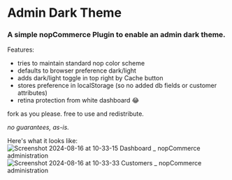 # Admin Dark Theme
### A simple nopCommerce Plugin to enable an admin dark theme.

Features:
* tries to maintain standard nop color scheme
* defaults to browser preference dark/light
* adds dark/light toggle in top right by Cache button
* stores preference in localStorage (so no added db fields or customer attributes)
* retina protection from white dashboard 😂

fork as you please.
free to use and redistribute.

*no guarantees, as-is.*

Here's what it looks like:
![Screenshot 2024-08-16 at 10-33-15 Dashboard _ nopCommerce administration](https://github.com/user-attachments/assets/4fad2eec-a97f-4fd9-8a07-c24b3f8a1f3b)
![Screenshot 2024-08-16 at 10-33-33 Customers _ nopCommerce administration](https://github.com/user-attachments/assets/5964bdea-70d0-442e-8c4f-d67116a46e3a)
